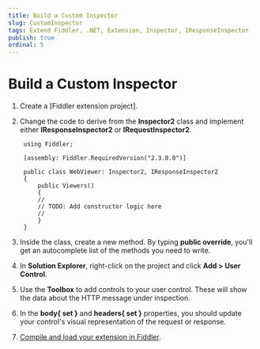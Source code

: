 ```yaml
---
title: Build a Custom Inspector
slug: CustomInspector
tags: Extend Fiddler, .NET, Extension, Inspector, IResponseInspector
publish: true
ordinal: 5
---
```


Build a Custom Inspector
========================

1. Create a [Fiddler extension project].

2. Change the code to derive from the **Inspector2** class and implement either **IResponseInspector2** or **IRequestInspector2**.

		using Fiddler;

		[assembly: Fiddler.RequiredVersion("2.3.0.0")]

		public class WebViewer: Inspector2, IResponseInspector2
		{
			public Viewers()
			{
			//
			// TODO: Add constructor logic here
			//
			}
		}

3. Inside the class, create a new method. By typing **public override**, you'll get an autocomplete list of the methods you need to write.

4. In **Solution Explorer**, right-click on the project and click **Add > User Control**.

5. Use the **Toolbox** to add controls to your user control. These will show the data about the HTTP message under inspection.

6. In the **body{ set }** and **headers{ set }** properties, you should update your control's visual representation of the request or response. 

7. [Compile and load your extension in Fiddler][2].

[1]: ./CreateExtension.md
[2]: ./LoadExtension.md